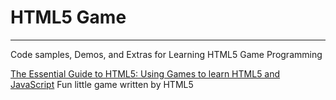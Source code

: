 # HTML5 Game

---

Code samples, Demos, and Extras for Learning HTML5 Game Programming

[The Essential Guide to HTML5: Using Games to learn HTML5 and JavaScript](http://www.amazon.com/Essential-Guide-HTML5-Using-JavaScript/dp/1430233834/ref=sr_1_1?s=books&ie=UTF8&qid=1445588085&sr=1-1&keywords=the+essential+guide+to+html5+using+games+to+learn+html5+and+javascript)
Fun little game written by HTML5
